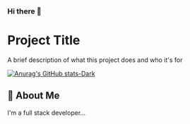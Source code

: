 ### Hi there 👋

# Project Title

A brief description of what this project does and who it's for

[![Anurag's GitHub stats-Dark](https://github-readme-stats.vercel.app/api?username=Wil-JsDev&show_icons=true&theme=dark#gh-dark-mode-only)](https://github.com/anuraghazra/github-readme-stats#gh-dark-mode-only)

## 🚀 About Me
I'm a full stack developer...


<!--
**Wil-JsDev/Wil-jsDev** is a ✨ _special_ ✨ repository because its `README.md` (this file) appears on your GitHub profile.

Here are some ideas to get you started:

- 🔭 I’m currently working on ...
- 🌱 I’m currently learning ...
- 👯 I’m looking to collaborate on ...
- 🤔 I’m looking for help with ...
- 💬 Ask me about ...
- 📫 How to reach me: ...
- 😄 Pronouns: ...
- ⚡ Fun fact: ...
-->
